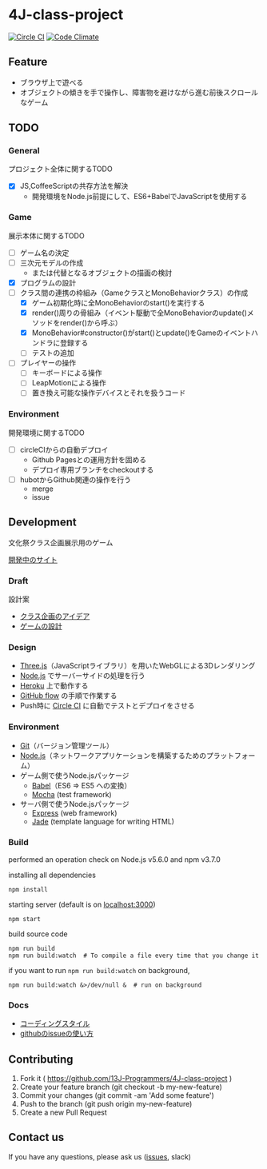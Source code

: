 
4J-class-project
================

[![Circle CI](https://circleci.com/gh/13J-Programmers/4J-class-project.svg?style=shield&circle-token=2a94d13b8aebecfcff2b83ed3db40b67c24345bc)](https://circleci.com/gh/13J-Programmers/4J-class-project)
[![Code Climate](https://codeclimate.com/github/13J-Programmers/4J-class-project/badges/gpa.svg)](https://codeclimate.com/github/13J-Programmers/4J-class-project)

<!-- [github.io](http://13j-programmers.github.io/4J-class-project/) -->

Feature
-------

- ブラウザ上で遊べる
- オブジェクトの傾きを手で操作し、障害物を避けながら進む前後スクロールなゲーム


TODO
-----

### General

プロジェクト全体に関するTODO

- [x] JS,CoffeeScriptの共存方法を解決
    - 開発環境をNode.js前提にして、ES6+BabelでJavaScriptを使用する

### Game

展示本体に関するTODO

- [ ] ゲーム名の決定
- [ ] 三次元モデルの作成
    - または代替となるオブジェクトの描画の検討
- [x] プログラムの設計
- [ ] クラス間の連携の枠組み（GameクラスとMonoBehaviorクラス）の作成
    - [x] ゲーム初期化時に全MonoBehaviorのstart()を実行する
    - [x] render()周りの骨組み（イベント駆動で全MonoBehaviorのupdate()メソッドをrender()から呼ぶ）
    - [x] MonoBehavior#constructor()がstart()とupdate()をGameのイベントハンドラに登録する
    - [ ] テストの追加
- [ ] プレイヤーの操作
    - [ ] キーボードによる操作
    - [ ] LeapMotionによる操作
    - [ ] 置き換え可能な操作デバイスとそれを扱うコード

### Environment

開発環境に関するTODO

- [ ] circleCIからの自動デプロイ
    - Github Pagesとの運用方針を固める
    - デプロイ専用ブランチをcheckoutする
- [ ] hubotからGithub関連の操作を行う
    - merge
    - issue


Development
-----------

文化祭クラス企画展示用のゲーム

[開発中のサイト](https://n4js.herokuapp.com/)

### Draft

設計案

- [クラス企画のアイデア](https://github.com/13J-Programmers/4J-class-project/blob/master/doc/ideas.md)
- [ゲームの設計](https://github.com/13J-Programmers/4J-class-project/blob/master/doc/design.md)

### Design

- [Three.js](http://threejs.org/)（JavaScriptライブラリ）を用いたWebGLによる3Dレンダリング
- [Node.js](https://nodejs.org/en/) でサーバーサイドの処理を行う
- [Heroku](https://www.heroku.com/) 上で動作する
- [GitHub flow](https://gist.github.com/Gab-km/3705015) の手順で作業する
- Push時に [Circle CI](https://circleci.com) に自動でテストとデプロイをさせる

### Environment

- [Git](https://git-scm.com/)（バージョン管理ツール）
- [Node.js](https://nodejs.org/en/)（ネットワークアプリケーションを構築するためのプラットフォーム）
- ゲーム側で使うNode.jsパッケージ
    - [Babel](https://babeljs.io/)（ES6 => ES5 への変換）
    - [Mocha](https://mochajs.org/) (test framework)
- サーバ側で使うNode.jsパッケージ
    - [Express](http://expressjs.com/) (web framework)
    - [Jade](http://jadelang.net/) (template language for writing HTML)

### Build

performed an operation check on Node.js v5.6.0 and npm v3.7.0

installing all dependencies

    npm install

starting server (default is on [localhost:3000](http://localhost:3000))

    npm start

build source code

    npm run build
    npm run build:watch  # To compile a file every time that you change it

if you want to run `npm run build:watch` on background,

    npm run build:watch &>/dev/null &  # run on background

### Docs

- [コーディングスタイル](https://github.com/13J-Programmers/4J-class-project/blob/master/doc/policy.md)
- [githubのissueの使い方](https://github.com/13J-Programmers/4J-class-project/blob/master/doc/use-issue.md)


Contributing
------------

1. Fork it ( https://github.com/13J-Programmers/4J-class-project )
2. Create your feature branch (git checkout -b my-new-feature)
3. Commit your changes (git commit -am 'Add some feature')
4. Push to the branch (git push origin my-new-feature)
5. Create a new Pull Request

Contact us
----------

If you have any questions, please ask us ([issues](https://github.com/13J-Programmers/4J-class-project/issues), slack)
